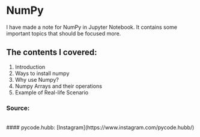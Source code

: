 # NumPy
I have made a note for NumPy in Jupyter Notebook. It contains some important topics that should be focused more.

## The contents I covered:
1. Introduction
2. Ways to install numpy
3. Why use Numpy?
4. Numpy Arrays and their operations
5. Example of Real-life Scenario 

### Source:
<br>
#### pycode.hubb: [Instagram](https://www.instagram.com/pycode.hubb/)
